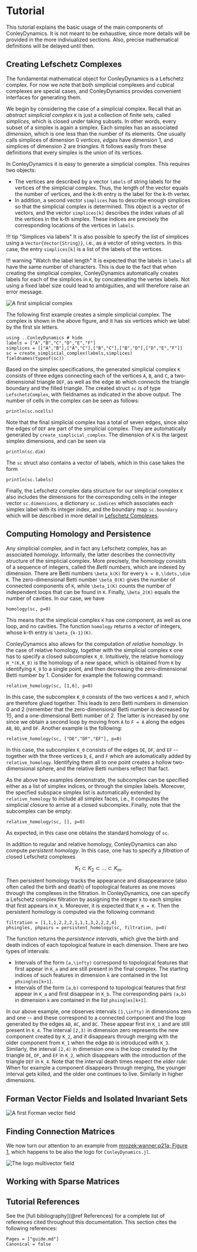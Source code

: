 # Tutorial

This tutorial explains the basic usage of the main components
of ConleyDynamics. It is not meant to be exhaustive, since more 
details will be provided in the more indiviualized sections. Also,
precise mathematical definitions will be delayed until then.

## Creating Lefschetz Complexes

The fundamental mathematical object for ConleyDynamics is a Lefschetz
complex. For now we note that both simplicial complexes and cubical
complexes are special cases, and ConleyDynamics provides convenient
interfaces for generating them.

We begin by considering the case of a simplicial complex. Recall that
an *abstract simplicial complex* ``K`` is just a collection of finite
sets, called *simplices*, which is closed under taking subsets. In
other words, every subset of a simplex is again a simplex. Each
simplex has an associated *dimension*, which is one less than the 
number of its elements. One usually calls simplices of dimension
0 *vertices*, *edges* have dimension 1, and simplices of dimension 2
are *triangles*. It follows easily from these definitions that every
simplex is the union of its vertices.

In ConleyDynamics it is easy to generate a simplicial complex. This
requires two objects:

- The vertices are described by a vector `labels` of string labels
  for the vertices of the simplicial complex. Thus, the length of the
  vector equals the number of vertices, and the k-th entry is the
  label for the k-th vertex.
- In addition, a second vector `simplices` has to describe enough
  simplices so that the simplicial complex is determined. This object
  is a vector of vectors, and the vector `simplices[k]` describes the
  index values of all the vertices in the k-th simplex. These indices
  are precisely the corresponding locations of the vertices in
  `labels`.

!!! tip "Simplices via labels"
    It is also possible to specify the list of simplices using
    a `Vector{Vector{String}}`, i.e., as a vector of string vectors.
    In this case, the entry `simplices[k]` is a list of the labels
    of the vertices.

!!! warning "Watch the label length"
    It is expected that the labels in `labels` all have the same
    number of characters. This is due to the fact that when creating
    the simplicial complex, ConleyDynamics automatically creates 
    labels for each of the simplices in ``K``, by concatenating the
    vertex labels. Not using a fixed label size could lead to 
    ambiguities, and will therefore raise an error message.

![A first simplicial complex](img/tutorialsimplex.png)

The following first example creates a simple simplicial complex.
The complex is shown in the above figure, and it has six
vertices which we label by the first six letters.

```@example T1
using ..ConleyDynamics # hide
labels = ["A","B","C","D","E","F"]
simplices = [["A","B"],["A","C"],["B","C"],["B","D"],["D","E","F"]]
sc = create_simplicial_complex(labels,simplices)
fieldnames(typeof(sc))
```

Based on the simplex specifications, the generated simplicial complex ``K``
consists of three edges connecting each of the vertices `A`, `B`, and `C`,
a two-dimensional triangle `DEF`, as well as the edge `BD` which connects
the triangle boundary and the filled triangle. The created struct `sc` is
of type `LefschetzComplex`, with fieldnames as indicated in the above
output. The number of cells in the complex can be seen as follows:

```@example T1
println(sc.ncells)
```

Note that the final simplicial complex has a total of seven edges, since
also the edges of `DEF` are part of the simplicial complex. They are
automatically generated by `create_simplicial_complex`. The dimension
of `K` is the largest simplex dimensions, and can be seen via

```@example T1
println(sc.dim)
```

The `sc` struct also contains a vector of labels, which in this case
takes the form

```@example T1
println(sc.labels)
```

Finally, the Lefschetz complex data structure for our simplicial
complex ``K`` also includes the dimensions for the corresponding
cells in the integer vector `sc.dimensions`, a dictionary `sc.indices`
which associates each simplex label with its integer index, and the
boundary map `sc.boundary` which will be described in more detail
in [Lefschetz Complexes](@ref).

## Computing Homology and Persistence

Any simplicial complex, and in fact any Lefschetz complex, has
an associated *homology*. Informally, the latter describes the
connectivity structure of the simplicial complex. More precisely,
the homology consists of a sequence of integers, called the *Betti
numbers*, which are indexed by dimension. There are Betti numbers
``\beta_k(K)`` for every ``k = 0,\ldots,\dim K``. The zero-dimensional
Betti number ``\beta_0(K)`` gives the number of connected components
of ``K``, while ``\beta_1(K)`` counts the number of independent
loops that can be found in ``K``. Finally, ``\beta_2(K)`` equals
the number of cavities. In our case, we have

```@example T1
homology(sc, p=0)
```

This means that the simplicial complex ``K`` has one component, as
well as one loop, and no cavities. The function `homology` returns 
a vector of integers, whose k-th entry is ``\beta_{k-1}(K)``.

ConleyDynamics also allows for the computation of *relative 
homology*. In the case of relative homology, together with the
simplicial complex ``K`` one has to specify a closed subcomplex
``K_0``. Intuitively, the relative homology ``H_*(K,K_0)`` is
the homology of a new space, which is obtained from ``K`` by
identifying ``K_0`` to a single point, and then decreasing the
zero-dimensional Betti number by 1. Consider for example the 
following command:

```@example T1
relative_homology(sc, [1,6], p=0)
```

In this case, the subcomplex ``K_0`` consists of the two vertices
`A` and `F`, which are therefore glued together. This leads to zero
Betti numbers in dimension 0 and 2 (remember that the zero-dimensional
Betti number is decreased by 1!), and a one-dimensional Betti number
of 2. The latter is increased by one since we obtain a second loop by
moving from `A` to `F = A` along the edges `AB`, `BD`, and `DF`.
Another example is the following:

```@example T1
relative_homology(sc, ["DE","DF","EF"], p=0)
```

In this case, the subcomplex ``K_0`` consists of the edges `DE`,
`DF`, and `EF` -- together with the three vertices `D`, `E`, and
`F` which are automatically added by `relative_homology`. Identifying
them all to one point creates a hollow two-dimensional sphere, and
the relative Betti numbers reflect that fact.

As the above two examples demonstrate, the subcomplex can be specified
either as a list of simplex indices, or through the simplex labels.
Moreover, the specfied subspace simplex list is automatically extended
by `relative_homology` to include all simplex faces, i.e., it computes
the simplicial closure to arrive at a closed subcomplex. Finally,
note that the subcomplex can be empty:

```@example T1
relative_homology(sc, [], p=0)
```

As expected, in this case one obtains the standard homology of `sc`.

In addition to regular and relative homology, ConleyDynamics can also
compute *persistent homology*. In this case, one has to specify a 
*filtration* of closed Lefschetz complexes

```math
  K_1 \subset K_2 \subset \ldots \subset K_m .
```

Then persistent homology tracks the appearance and disappearance
(also often called the birth and death) of topological features
as one moves through the complexes in the filtration. In
ConleyDynamics, one can specify a Lefschetz complex filtration
by assigning the integer ``k`` to each simplex that first appears
in ``K_k``. Moreover, it is expected that ``K_m = K``. Then the
persistent homology is computed via the following command:

```@example T1
filtration = [1,1,1,2,2,2,1,1,1,3,2,2,2,4]
phsingles, phpairs = persistent_homology(sc, filtration, p=0)
```

The function returns the *persistence intervals*, which give
the birth and death indices of each topological feature in each
dimension. There are two types of intervals:

- Intervals of the form ``[a,\infty)`` correspond to topological
  features that first appear in ``K_a`` and are still present
  in the final complex. The starting indices of such features
  in dimension `k` are contained in the list `phsingles[k+1]`.
- Intervals of the form ``[a,b)`` correspond to topological
  features that first appear in ``K_a`` and first disappear
  in ``K_b``. The corresponding pairs `(a,b)` in dimension
  `k` are contained in the list `phsingles[k+1]`.

In our above example, one observes intervals ``[1,\infty)``
in dimensions zero and one -- and these correspond to a
connected component and the loop generated by the edges
`AB`, `AC`, and `BC`. These appear first in ``K_1`` and are
still present in ``K_4``. The interval ``[2,3)`` in dimension
zero represents the new component created by ``K_2``, and it
disappears through merging with the older component from
``K_1`` when the edge `BD` is introduced with ``K_3``.
Similarly, the interval ``[2,4)`` in dimension one is the
loop created by the triangle `DE`, `DF`, and `EF` in ``K_2``,
which disappears with the introduction of the triangle `DEF`
in ``K_4``. Note that the interval death times respect the
*elder rule*: When for example a component disappears through
merging, the younger interval gets killed, and the older one
continues to live. Similarly in higher dimensions.

## Forman Vector Fields and Isolated Invariant Sets







![A first Forman vector field](img/tutorialforman.png)


## Finding Connection Matrices

We now turn our attention to an example from
[mrozek:wanner:p21a; Figure 1](@citet*), which happens to 
be also the logo for `ConleyDynamics.jl`.


![The logo multivector field](img/multivectorex.png)


## Working with Sparse Matrices



## Tutorial References

See the [full bibliography](@ref References) for a complete list
of references cited throughout this documentation. This section cites
the following references:

```@bibliography
Pages = ["guide.md"]
Canonical = false
```

